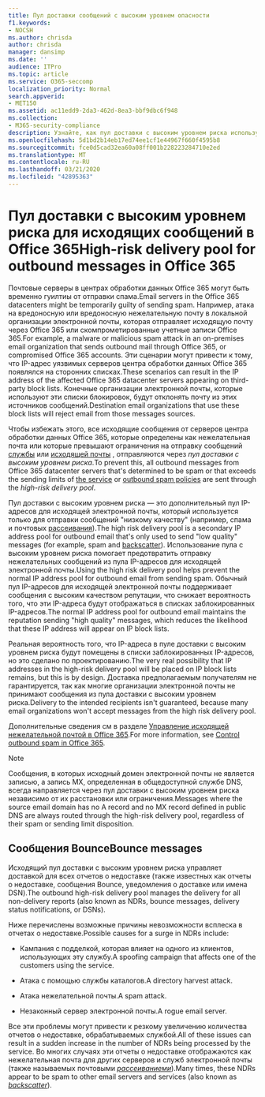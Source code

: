 ```yaml
---
title: Пул доставки сообщений с высоким уровнем опасности
f1.keywords:
- NOCSH
ms.author: chrisda
author: chrisda
manager: dansimp
ms.date: ''
audience: ITPro
ms.topic: article
ms.service: O365-seccomp
localization_priority: Normal
search.appverid:
- MET150
ms.assetid: ac11edd9-2da3-462d-8ea3-bbf9dbc6f948
ms.collection:
- M365-security-compliance
description: Узнайте, как пул доставки с высоким уровнем риска используется для защиты репутации почтовых серверов в центрах обработки данных Office 365.
ms.openlocfilehash: 5d1bd2b14eb17ed74ee1cf1e44967f660f4595b8
ms.sourcegitcommit: fce0d5cad32ea60a08ff001b228223284710e2ed
ms.translationtype: MT
ms.contentlocale: ru-RU
ms.lasthandoff: 03/21/2020
ms.locfileid: "42895363"
---
```

# <a name="high-risk-delivery-pool-for-outbound-messages-in-office-365"></a><span data-ttu-id="056a8-103">Пул доставки с высоким уровнем риска для исходящих сообщений в Office 365</span><span class="sxs-lookup"><span data-stu-id="056a8-103">High-risk delivery pool for outbound messages in Office 365</span></span>

<span data-ttu-id="056a8-104">Почтовые серверы в центрах обработки данных Office 365 могут быть временно гуилтиы от отправки спама.</span><span class="sxs-lookup"><span data-stu-id="056a8-104">Email servers in the Office 365 datacenters might be temporarily guilty of sending spam.</span></span> <span data-ttu-id="056a8-105">Например, атака на вредоносную или вредоносную нежелательную почту в локальной организации электронной почты, которая отправляет исходящую почту через Office 365 или скомпрометированные учетные записи Office 365.</span><span class="sxs-lookup"><span data-stu-id="056a8-105">For example, a malware or malicious spam attack in an on-premises email organization that sends outbound mail through Office 365, or compromised Office 365 accounts.</span></span> <span data-ttu-id="056a8-106">Эти сценарии могут привести к тому, что IP-адрес уязвимых серверов центра обработки данных Office 365 появлялся на сторонних списках.</span><span class="sxs-lookup"><span data-stu-id="056a8-106">These scenarios can result in the IP address of the affected Office 365 datacenter servers appearing on third-party block lists.</span></span> <span data-ttu-id="056a8-107">Конечные организации электронной почты, которые используют эти списки блокировок, будут отклонять почту из этих источников сообщений.</span><span class="sxs-lookup"><span data-stu-id="056a8-107">Destination email organizations that use these block lists will reject email from those messages sources.</span></span>

<span data-ttu-id="056a8-108">Чтобы избежать этого, все исходящие сообщения от серверов центра обработки данных Office 365, которые определены как нежелательная почта или которые превышают ограничения на отправку сообщений [службы](https://docs.microsoft.com/office365/servicedescriptions/exchange-online-service-description/exchange-online-limits#sending-limits-across-office-365-options) или [исходящей почты](configure-the-outbound-spam-policy.md) , отправляются через _пул доставки с высоким уровнем риска_.</span><span class="sxs-lookup"><span data-stu-id="056a8-108">To prevent this, all outbound messages from Office 365 datacenter servers that's determined to be spam or that exceeds the sending limits of [the service](https://docs.microsoft.com/office365/servicedescriptions/exchange-online-service-description/exchange-online-limits#sending-limits-across-office-365-options) or [outbound spam policies](configure-the-outbound-spam-policy.md) are sent through the _high-risk delivery pool_.</span></span>

<span data-ttu-id="056a8-109">Пул доставки с высоким уровнем риска — это дополнительный пул IP-адресов для исходящей электронной почты, который используется только для отправки сообщений "низкому качеству" (например, спама и почтовых [рассеивания](backscatter-messages-and-eop.md)).</span><span class="sxs-lookup"><span data-stu-id="056a8-109">The high risk delivery pool is a secondary IP address pool for outbound email that's only used to send "low quality" messages (for example, spam and [backscatter](backscatter-messages-and-eop.md)).</span></span> <span data-ttu-id="056a8-110">Использование пула с высоким уровнем риска помогает предотвратить отправку нежелательных сообщений из пула IP-адресов для исходящей электронной почты.</span><span class="sxs-lookup"><span data-stu-id="056a8-110">Using the high risk delivery pool helps prevent the normal IP address pool for outbound email from sending spam.</span></span> <span data-ttu-id="056a8-111">Обычный пул IP-адресов для исходящей электронной почты поддерживает сообщения с высоким качеством репутации, что снижает вероятность того, что эти IP-адреса будут отображаться в списках заблокированных IP-адресов.</span><span class="sxs-lookup"><span data-stu-id="056a8-111">The normal IP address pool for outbound email maintains the reputation sending "high quality" messages, which reduces the likelihood that these IP address will appear on IP block lists.</span></span>

<span data-ttu-id="056a8-112">Реальная вероятность того, что IP-адреса в пуле доставки с высоким уровнем риска будут помещены в списки заблокированных IP-адресов, но это сделано по проектированию.</span><span class="sxs-lookup"><span data-stu-id="056a8-112">The very real possibility that IP addresses in the high-risk delivery pool will be placed on IP block lists remains, but this is by design.</span></span> <span data-ttu-id="056a8-113">Доставка предполагаемым получателям не гарантируется, так как многие организации электронной почты не принимают сообщения из пула доставки с высоким уровнем риска.</span><span class="sxs-lookup"><span data-stu-id="056a8-113">Delivery to the intended recipients isn't guaranteed, because many email organizations won't accept messages from the high risk delivery pool.</span></span>

<span data-ttu-id="056a8-114">Дополнительные сведения см в разделе [Управление исходящей нежелательной почтой в Office 365](outbound-spam-controls.md).</span><span class="sxs-lookup"><span data-stu-id="056a8-114">For more information, see [Control outbound spam in Office 365](outbound-spam-controls.md).</span></span>

> [!NOTE]
> <span data-ttu-id="056a8-115">Сообщения, в которых исходный домен электронной почты не является записью, а запись MX, определенная в общедоступной службе DNS, всегда направляется через пул доставки с высоким уровнем риска независимо от их расстановки или ограничения.</span><span class="sxs-lookup"><span data-stu-id="056a8-115">Messages where the source email domain has no A record and no MX record defined in public DNS are always routed through the high-risk delivery pool, regardless of their spam or sending limit disposition.</span></span>

## <a name="bounce-messages"></a><span data-ttu-id="056a8-116">Сообщения Bounce</span><span class="sxs-lookup"><span data-stu-id="056a8-116">Bounce messages</span></span>

<span data-ttu-id="056a8-117">Исходящий пул доставки с высоким уровнем риска управляет доставкой для всех отчетов о недоставке (также известных как отчеты о недоставке, сообщения Bounce, уведомления о доставке или имена DSN).</span><span class="sxs-lookup"><span data-stu-id="056a8-117">The outbound high-risk delivery pool manages the delivery for all non-delivery reports (also known as NDRs, bounce messages, delivery status notifications, or DSNs).</span></span>

<span data-ttu-id="056a8-118">Ниже перечислены возможные причины невозможности всплеска в отчетах о недоставке.</span><span class="sxs-lookup"><span data-stu-id="056a8-118">Possible causes for a surge in NDRs include:</span></span>

- <span data-ttu-id="056a8-119">Кампания с подделкой, которая влияет на одного из клиентов, использующих эту службу.</span><span class="sxs-lookup"><span data-stu-id="056a8-119">A spoofing campaign that affects one of the customers using the service.</span></span>

- <span data-ttu-id="056a8-120">Атака с помощью службы каталогов.</span><span class="sxs-lookup"><span data-stu-id="056a8-120">A directory harvest attack.</span></span>

- <span data-ttu-id="056a8-121">Атака нежелательной почты.</span><span class="sxs-lookup"><span data-stu-id="056a8-121">A spam attack.</span></span>

- <span data-ttu-id="056a8-122">Незаконный сервер электронной почты.</span><span class="sxs-lookup"><span data-stu-id="056a8-122">A rogue email server.</span></span>

<span data-ttu-id="056a8-123">Все эти проблемы могут привести к резкому увеличению количества отчетов о недоставке, обрабатываемых службой.</span><span class="sxs-lookup"><span data-stu-id="056a8-123">All of these issues can result in a sudden increase in the number of NDRs being processed by the service.</span></span> <span data-ttu-id="056a8-124">Во многих случаях эти отчеты о недоставке отображаются как нежелательная почта для других серверов и служб электронной почты (также называемых почтовыми _[рассеиваниеми](backscatter-messages-and-eop.md)_).</span><span class="sxs-lookup"><span data-stu-id="056a8-124">Many times, these NDRs appear to be spam to other email servers and services (also known as _[backscatter](backscatter-messages-and-eop.md)_).</span></span>
